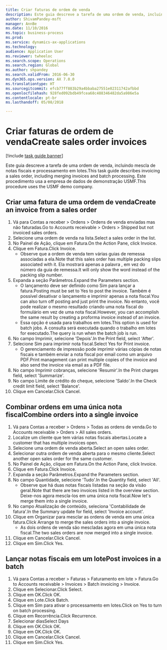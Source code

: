 ```yaml
--- 
title: Criar faturas de ordem de venda
description: Este guia descreve a tarefa de uma ordem de venda, incluindo mescla de notas fiscais e processamento em lotes.
author: ShivamPandey-msft
manager: AnnBe
ms.date: 11/10/2016
ms.topic: business-process
ms.prod: 
ms.service: dynamics-ax-applications
ms.technology: 
audience: Application User
ms.reviewer: twheeloc
ms.search.scope: Operations
ms.search.region: Global
ms.author: shpandey
ms.search.validFrom: 2016-06-30
ms.dyn365.ops.version: AX 7.0.0
ms.translationtype: HT
ms.sourcegitcommit: efcb77ff883b29a4bbaba27551e02311742afbbd
ms.openlocfilehash: 928fed092bdb49fcea68c488346482da5a986e5a
ms.contentlocale: pt-br
ms.lasthandoff: 05/08/2018

---
```

# <a name="create-sales-order-invoices"></a><span data-ttu-id="f82d4-103">Criar faturas de ordem de venda</span><span class="sxs-lookup"><span data-stu-id="f82d4-103">Create sales order invoices</span></span>

[!include [task guide banner](../../includes/task-guide-banner.md)]

<span data-ttu-id="f82d4-104">Este guia descreve a tarefa de uma ordem de venda, incluindo mescla de notas fiscais e processamento em lotes.</span><span class="sxs-lookup"><span data-stu-id="f82d4-104">This task guide describes invoicing a sales order, including merging invoices and batch processing.</span></span> <span data-ttu-id="f82d4-105">Este procedimento usa a empresa de dados de demonstração USMF.</span><span class="sxs-lookup"><span data-stu-id="f82d4-105">This procedure uses the USMF demo company.</span></span>


## <a name="create-an-invoice-from-a-sales-order"></a><span data-ttu-id="f82d4-106">Criar uma fatura de uma ordem de venda</span><span class="sxs-lookup"><span data-stu-id="f82d4-106">Create an invoice from a sales order</span></span>
1. <span data-ttu-id="f82d4-107">Vá para Contas a receber > Ordens > Ordens de venda enviadas mas não faturadas.</span><span class="sxs-lookup"><span data-stu-id="f82d4-107">Go to Accounts receivable > Orders > Shipped but not invoiced sales orders.</span></span>
2. <span data-ttu-id="f82d4-108">Selecione uma ordem de venda na lista.</span><span class="sxs-lookup"><span data-stu-id="f82d4-108">Select a sales order in the list.</span></span> 
3. <span data-ttu-id="f82d4-109">No Painel de Ação, clique em Fatura.</span><span class="sxs-lookup"><span data-stu-id="f82d4-109">On the Action Pane, click Invoice.</span></span>
4. <span data-ttu-id="f82d4-110">Clique em Fatura.</span><span class="sxs-lookup"><span data-stu-id="f82d4-110">Click Invoice.</span></span>
    * <span data-ttu-id="f82d4-111">Observe que a ordem de venda tem várias guias de remessa associadas a ela.</span><span class="sxs-lookup"><span data-stu-id="f82d4-111">Note that this sales order has multiple packing slips associated with it.</span></span> <span data-ttu-id="f82d4-112">Ela mostrará apenas a palavra <multiple>, em vez do número da guia de remessa.</span><span class="sxs-lookup"><span data-stu-id="f82d4-112">It will only show the word <multiple> instead of the packing slip number.</span></span>  
5. <span data-ttu-id="f82d4-113">Expanda a seção Parâmetros.</span><span class="sxs-lookup"><span data-stu-id="f82d4-113">Expand the Parameters section.</span></span>
    * <span data-ttu-id="f82d4-114">O lançamento deve ser definido como Sim para lançar a fatura.</span><span class="sxs-lookup"><span data-stu-id="f82d4-114">Posting must be set to Yes to post the invoice.</span></span> <span data-ttu-id="f82d4-115">Também é possível desativar o lançamento e imprimir apenas a nota fiscal.</span><span class="sxs-lookup"><span data-stu-id="f82d4-115">You can also turn off posting and just print the invoice.</span></span> <span data-ttu-id="f82d4-116">No entanto, você pode realizar o mesmo resultado criando uma nota fiscal do formulário em vez de uma nota fiscal.</span><span class="sxs-lookup"><span data-stu-id="f82d4-116">However, you can accomplish the same result by creating a proforma invoice instead of an invoice.</span></span>  
    * <span data-ttu-id="f82d4-117">Essa opção é usada para trabalhos em lotes.</span><span class="sxs-lookup"><span data-stu-id="f82d4-117">This option is used for batch jobs.</span></span> <span data-ttu-id="f82d4-118">A consulta será executada quando o trabalho em lotes for executado.</span><span class="sxs-lookup"><span data-stu-id="f82d4-118">The query is run when the batch job is run.</span></span>    
6. <span data-ttu-id="f82d4-119">No campo Imprimir, selecione 'Depois'.</span><span class="sxs-lookup"><span data-stu-id="f82d4-119">In the Print field, select 'After'.</span></span>
7. <span data-ttu-id="f82d4-120">Selecione Sim para imprimir nota fiscal.</span><span class="sxs-lookup"><span data-stu-id="f82d4-120">Select Yes for Print invoice.</span></span>
    * <span data-ttu-id="f82d4-121">O gerenciamento de impressão pode imprimir várias cópias de notas fiscais e também enviar a nota fiscal por email como um arquivo PDF.</span><span class="sxs-lookup"><span data-stu-id="f82d4-121">Print management can print  multiple copies of the invoice and also send the invoice via email as a PDF file.</span></span>  
8. <span data-ttu-id="f82d4-122">No campo Imprimir cobranças, selecione 'Resumir'.</span><span class="sxs-lookup"><span data-stu-id="f82d4-122">In the Print charges field, select 'Summarize'.</span></span>
9. <span data-ttu-id="f82d4-123">No campo Limite de crédito do cheque, selecione 'Saldo'.</span><span class="sxs-lookup"><span data-stu-id="f82d4-123">In the Check credit limit field, select 'Balance'.</span></span>
10. <span data-ttu-id="f82d4-124">Clique em Cancelar.</span><span class="sxs-lookup"><span data-stu-id="f82d4-124">Click Cancel.</span></span>

## <a name="combine-orders-into-a-single-invoice"></a><span data-ttu-id="f82d4-125">Combinar ordens em uma única nota fiscal</span><span class="sxs-lookup"><span data-stu-id="f82d4-125">Combine orders into a single invoice</span></span>
1. <span data-ttu-id="f82d4-126">Vá para Contas a receber > Ordens > Todas as ordens de venda.</span><span class="sxs-lookup"><span data-stu-id="f82d4-126">Go to Accounts receivable > Orders > All sales orders.</span></span>
2. <span data-ttu-id="f82d4-127">Localize um cliente que tem várias notas fiscais abertas.</span><span class="sxs-lookup"><span data-stu-id="f82d4-127">Locate a customer that has multiple invoices open.</span></span>
3. <span data-ttu-id="f82d4-128">Selecione uma ordem de venda aberta.</span><span class="sxs-lookup"><span data-stu-id="f82d4-128">Select an open sales order.</span></span>
4. <span data-ttu-id="f82d4-129">Selecionar outra ordem de venda aberta para o mesmo cliente.</span><span class="sxs-lookup"><span data-stu-id="f82d4-129">Select another open sales order for the same customer.</span></span>
5. <span data-ttu-id="f82d4-130">No Painel de Ação, clique em Fatura.</span><span class="sxs-lookup"><span data-stu-id="f82d4-130">On the Action Pane, click Invoice.</span></span>
6. <span data-ttu-id="f82d4-131">Clique em Fatura.</span><span class="sxs-lookup"><span data-stu-id="f82d4-131">Click Invoice.</span></span>
7. <span data-ttu-id="f82d4-132">Expanda a seção Parâmetros.</span><span class="sxs-lookup"><span data-stu-id="f82d4-132">Expand the Parameters section.</span></span>
8. <span data-ttu-id="f82d4-133">No campo Quantidade, selecione 'Tudo'.</span><span class="sxs-lookup"><span data-stu-id="f82d4-133">In the Quantity field, select 'All'.</span></span>
    * <span data-ttu-id="f82d4-134">Observe que há duas notas fiscais listadas na seção da visão geral.</span><span class="sxs-lookup"><span data-stu-id="f82d4-134">Note that there are two invoices listed in the overview section.</span></span> <span data-ttu-id="f82d4-135">Deixe-nos agora mescla-los em uma única nota fiscal.</span><span class="sxs-lookup"><span data-stu-id="f82d4-135">Now let's merge them into a single invoice.</span></span>  
9. <span data-ttu-id="f82d4-136">No campo Atualização de conteúdo, seleciona 'Contabilidade de fatura'.</span><span class="sxs-lookup"><span data-stu-id="f82d4-136">In the Summary update for field, select 'Invoice account'.</span></span>
10. <span data-ttu-id="f82d4-137">Clique em Organizar para mesclar as ordens de venda em uma única fatura.</span><span class="sxs-lookup"><span data-stu-id="f82d4-137">Click Arrange to merge the sales orders into a single invoice.</span></span>
    * <span data-ttu-id="f82d4-138">As dois ordens de venda são mescladas agora em uma única nota fiscal.</span><span class="sxs-lookup"><span data-stu-id="f82d4-138">The two sales orders are now merged into a single invoice.</span></span>   
11. <span data-ttu-id="f82d4-139">Clique em Cancelar.</span><span class="sxs-lookup"><span data-stu-id="f82d4-139">Click Cancel.</span></span>
12. <span data-ttu-id="f82d4-140">Clique em Sim.</span><span class="sxs-lookup"><span data-stu-id="f82d4-140">Click Yes.</span></span>

## <a name="post-invoices-in-a-batch"></a><span data-ttu-id="f82d4-141">Lançar notas fiscais em um lote</span><span class="sxs-lookup"><span data-stu-id="f82d4-141">Post invoices in a batch</span></span>
1. <span data-ttu-id="f82d4-142">Vá para Contas a receber > Faturas > Faturamento em lote > Fatura.</span><span class="sxs-lookup"><span data-stu-id="f82d4-142">Go to Accounts receivable > Invoices > Batch invoicing > Invoice.</span></span>
2. <span data-ttu-id="f82d4-143">Clique em Selecionar.</span><span class="sxs-lookup"><span data-stu-id="f82d4-143">Click Select.</span></span>
3. <span data-ttu-id="f82d4-144">Clique em OK.</span><span class="sxs-lookup"><span data-stu-id="f82d4-144">Click OK.</span></span>
4. <span data-ttu-id="f82d4-145">Clique em Lote.</span><span class="sxs-lookup"><span data-stu-id="f82d4-145">Click Batch.</span></span>
5. <span data-ttu-id="f82d4-146">Clique em Sim para ativar o processamento em lotes.</span><span class="sxs-lookup"><span data-stu-id="f82d4-146">Click on Yes to turn on batch processing.</span></span>
6. <span data-ttu-id="f82d4-147">Clique em Recorrência.</span><span class="sxs-lookup"><span data-stu-id="f82d4-147">Click Recurrence.</span></span>
7. <span data-ttu-id="f82d4-148">Selecionar dias</span><span class="sxs-lookup"><span data-stu-id="f82d4-148">Select Days</span></span>
8. <span data-ttu-id="f82d4-149">Clique em OK.</span><span class="sxs-lookup"><span data-stu-id="f82d4-149">Click OK.</span></span>
9. <span data-ttu-id="f82d4-150">Clique em OK.</span><span class="sxs-lookup"><span data-stu-id="f82d4-150">Click OK.</span></span>
10. <span data-ttu-id="f82d4-151">Clique em Cancelar.</span><span class="sxs-lookup"><span data-stu-id="f82d4-151">Click Cancel.</span></span>
11. <span data-ttu-id="f82d4-152">Clique em Sim.</span><span class="sxs-lookup"><span data-stu-id="f82d4-152">Click Yes.</span></span>


